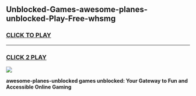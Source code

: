 
## Unblocked-Games-awesome-planes-unblocked-Play-Free-whsmg
<h3>
<a href="https://premium76.site?title=awesome-planes-unblocked&ref=12A">CLICK TO PLAY</a></h3>
<hr>

<h3>
<a href="https://premium76.site?title=awesome-planes-unblocked&ref=12A">CLICK 2 PLAY</a>
  
</h3>

<a href="https://premium76.site?title=awesome-planes-unblocked&ref=12A"><img src="https://clearcache.store/games.png"></a>


**awesome-planes-unblocked games unblocked: Your Gateway to Fun and Accessible Online Gaming**
